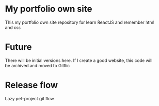 # My portfolio own site
This my portfolio own site repository for learn ReactJS and remember html and css

# Future

There will be initial versions here. If I create a good website, this code will be archived and moved to Gitflic

# Release flow

Lazy pet-project git flow

